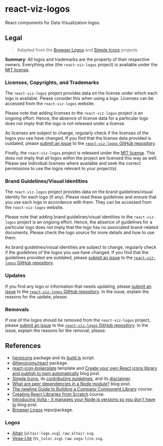 # react-viz-logos

React components for Data Visualization logos.

## Legal

> Adapted from the [Browser Logos](https://github.com/alrra/browser-logos) and [Simple Icons](https://github.com/simple-icons/simple-icons) projects.

**Summary**: All logos and trademarks are the property of their respective owners. Everything else (the `react-viz-logos` project) is available under the [MIT license](LICENSE).

### Licenses, Copyrights, and Trademarks

The `react-viz-logos` project provides data on the license under which each logo is available. Please consider this when using a logo. Licenses can be accessed from the `react-viz-logos` website.

Please note that adding licenses to the `react-viz-logos` project is an ongoing effort. Hence, the absence of license data for a particular logo does not imply that the logo is not released under a license.

As licenses are subject to change, regularly check if the licenses of the logos you use have changed. If you find that the license data provided is outdated, please [submit an issue](https://github.com/joaopalmeiro/react-viz-logos/issues) to the [`react-viz-logos` GitHub repository](https://github.com/joaopalmeiro/react-viz-logos).

Finally, the `react-viz-logos` project is released under the [MIT license](LICENSE). This does not imply that all logos within the project are licensed this way as well. Please see individual licenses where available and seek the correct permissions to use the logos relevant to your project(s).

### Brand Guidelines/Visual Identities

The `react-viz-logos` project provides data on the brand guidelines/visual identity for each logo (if any). Please read these guidelines and ensure that you use each logo in accordance with them. They can be accessed from the `react-viz-logos` website.

Please note that adding brand guidelines/visual identities to the `react-viz-logos` project is an ongoing effort. Hence, the absence of guidelines for a particular logo does not imply that the logo has no associated brand-related documents. Please check the logo source for more details and how to use them.

As brand guidelines/visual identities are subject to change, regularly check if the guidelines of the logos you use have changed. If you find that the guidelines provided are outdated, please [submit an issue](https://github.com/joaopalmeiro/react-viz-logos/issues) to the [`react-viz-logos` GitHub repository](https://github.com/joaopalmeiro/react-viz-logos).

### Updates

If you find any logo or information that needs updating, please [submit an issue](https://github.com/joaopalmeiro/react-viz-logos/issues) to the [`react-viz-logos` GitHub repository](https://github.com/joaopalmeiro/react-viz-logos). In the issue, explain the reasons for the update, please.

### Removals

If one of the logos should be removed from the `react-viz-logos` project, please [submit an issue](https://github.com/joaopalmeiro/react-viz-logos/issues) to the [`react-viz-logos` GitHub repository](https://github.com/joaopalmeiro/react-viz-logos). In the issue, explain the reasons for the removal, please.

## References

- [heroicons](https://github.com/tailwindlabs/heroicons) package and its [build.js](https://github.com/tailwindlabs/heroicons/blob/master/scripts/build.js) script.
- [@heroicons/react](https://www.npmjs.com/package/@heroicons/react) package.
- [react-icon-boilerplate](https://github.com/mikunpham/react-icon-boilerplate) template and [Create your own React icons library and publish to npm automatically](https://dev.to/quanpham/create-your-own-react-icons-library-and-publish-to-npm-automatically-4i11) blog post.
- [Simple Icons](https://github.com/simple-icons/simple-icons), its [contributing guidelines](https://github.com/simple-icons/simple-icons/blob/develop/CONTRIBUTING.md), and its [disclaimer](https://github.com/simple-icons/simple-icons/blob/develop/DISCLAIMER.md).
- [What are peer dependencies in a Node module?](https://flaviocopes.com/npm-peer-dependencies/) blog post.
- [The newline Guide to Building a Company Component Library](https://www.newline.co/courses/newline-guide-to-building-a-company-component-library) course.
- [Creating React Libraries from Scratch](https://www.newline.co/courses/creating-react-libraries-from-scratch) course.
- [Introducing Volta - it manages your Node.js versions so you don't have to](https://www.newline.co/@paigen11/introducing-volta-it-manages-your-nodejs-versions-so-you-dont-have-to--eef49522) blog post.
- [Browser Logos](https://github.com/alrra/browser-logos) repo/package.

### Logos

- [Altair](https://github.com/altair-viz/altair/tree/master/design) (`altair-logo.svg`). `raw`: `altair.svg`.
- [Vega-Lite](https://github.com/vega/logos) (`VL_Color.svg`). `raw`: `vega-lite.svg`.
